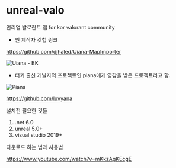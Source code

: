# unreal-valo

언리얼 발로란트 맵 for kor valorant community



- 원 제작자 깃헙 링크 

https://github.com/djhaled/Uiana-MapImporter

![Uiana - BK](https://user-images.githubusercontent.com/69701682/220320125-70476a60-8587-4fcf-a6d5-20e78a9c1147.PNG)




- 터키 출신 개발자의 프로젝트인 piana에게 영감을 받은 프로젝트라고 함.

![Piana](https://user-images.githubusercontent.com/69701682/220319795-d2f4d95b-5b23-453b-a157-766708881328.PNG)

https://github.com/luvyana


설치전 필요한 것들

1. .net 6.0
2. unreal 5.0+
3. visual studio 2019+


다운로드 하는 법과 사용법

https://www.youtube.com/watch?v=mKkzAgKEcgE

